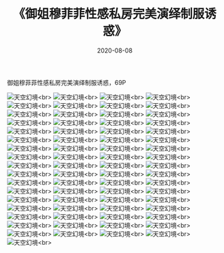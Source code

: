 ﻿---
layout: post
title: 《御姐穆菲菲性感私房完美演绎制服诱惑》
date: 2020-08-08
img: http://photo.orgx.cf/%E6%80%A7%E6%84%9F/2019/御姐穆菲菲性感私房完美演绎制服诱惑[69P]/000.jpg
tags: [美女,性感,泳衣]
---

御姐穆菲菲性感私房完美演绎制服诱惑，69P

![天空幻境](http://photo.orgx.cf/%E6%80%A7%E6%84%9F/2019/御姐穆菲菲性感私房完美演绎制服诱惑[69P]/001.jpg''天空幻境'')<br>
![天空幻境](http://photo.orgx.cf/%E6%80%A7%E6%84%9F/2019/御姐穆菲菲性感私房完美演绎制服诱惑[69P]/002.jpg''天空幻境'')<br>
![天空幻境](http://photo.orgx.cf/%E6%80%A7%E6%84%9F/2019/御姐穆菲菲性感私房完美演绎制服诱惑[69P]/003.jpg''天空幻境'')<br>
![天空幻境](http://photo.orgx.cf/%E6%80%A7%E6%84%9F/2019/御姐穆菲菲性感私房完美演绎制服诱惑[69P]/004.jpg''天空幻境'')<br>
![天空幻境](http://photo.orgx.cf/%E6%80%A7%E6%84%9F/2019/御姐穆菲菲性感私房完美演绎制服诱惑[69P]/005.jpg''天空幻境'')<br>
![天空幻境](http://photo.orgx.cf/%E6%80%A7%E6%84%9F/2019/御姐穆菲菲性感私房完美演绎制服诱惑[69P]/006.jpg''天空幻境'')<br>
![天空幻境](http://photo.orgx.cf/%E6%80%A7%E6%84%9F/2019/御姐穆菲菲性感私房完美演绎制服诱惑[69P]/007.jpg''天空幻境'')<br>
![天空幻境](http://photo.orgx.cf/%E6%80%A7%E6%84%9F/2019/御姐穆菲菲性感私房完美演绎制服诱惑[69P]/008.jpg''天空幻境'')<br>
![天空幻境](http://photo.orgx.cf/%E6%80%A7%E6%84%9F/2019/御姐穆菲菲性感私房完美演绎制服诱惑[69P]/009.jpg''天空幻境'')<br>
![天空幻境](http://photo.orgx.cf/%E6%80%A7%E6%84%9F/2019/御姐穆菲菲性感私房完美演绎制服诱惑[69P]/010.jpg''天空幻境'')<br>
![天空幻境](http://photo.orgx.cf/%E6%80%A7%E6%84%9F/2019/御姐穆菲菲性感私房完美演绎制服诱惑[69P]/011.jpg''天空幻境'')<br>
![天空幻境](http://photo.orgx.cf/%E6%80%A7%E6%84%9F/2019/御姐穆菲菲性感私房完美演绎制服诱惑[69P]/012.jpg''天空幻境'')<br>
![天空幻境](http://photo.orgx.cf/%E6%80%A7%E6%84%9F/2019/御姐穆菲菲性感私房完美演绎制服诱惑[69P]/013.jpg''天空幻境'')<br>
![天空幻境](http://photo.orgx.cf/%E6%80%A7%E6%84%9F/2019/御姐穆菲菲性感私房完美演绎制服诱惑[69P]/014.jpg''天空幻境'')<br>
![天空幻境](http://photo.orgx.cf/%E6%80%A7%E6%84%9F/2019/御姐穆菲菲性感私房完美演绎制服诱惑[69P]/015.jpg''天空幻境'')<br>
![天空幻境](http://photo.orgx.cf/%E6%80%A7%E6%84%9F/2019/御姐穆菲菲性感私房完美演绎制服诱惑[69P]/016.jpg''天空幻境'')<br>
![天空幻境](http://photo.orgx.cf/%E6%80%A7%E6%84%9F/2019/御姐穆菲菲性感私房完美演绎制服诱惑[69P]/017.jpg''天空幻境'')<br>
![天空幻境](http://photo.orgx.cf/%E6%80%A7%E6%84%9F/2019/御姐穆菲菲性感私房完美演绎制服诱惑[69P]/018.jpg''天空幻境'')<br>
![天空幻境](http://photo.orgx.cf/%E6%80%A7%E6%84%9F/2019/御姐穆菲菲性感私房完美演绎制服诱惑[69P]/019.jpg''天空幻境'')<br>
![天空幻境](http://photo.orgx.cf/%E6%80%A7%E6%84%9F/2019/御姐穆菲菲性感私房完美演绎制服诱惑[69P]/020.jpg''天空幻境'')<br>
![天空幻境](http://photo.orgx.cf/%E6%80%A7%E6%84%9F/2019/御姐穆菲菲性感私房完美演绎制服诱惑[69P]/021.jpg''天空幻境'')<br>
![天空幻境](http://photo.orgx.cf/%E6%80%A7%E6%84%9F/2019/御姐穆菲菲性感私房完美演绎制服诱惑[69P]/022.jpg''天空幻境'')<br>
![天空幻境](http://photo.orgx.cf/%E6%80%A7%E6%84%9F/2019/御姐穆菲菲性感私房完美演绎制服诱惑[69P]/023.jpg''天空幻境'')<br>
![天空幻境](http://photo.orgx.cf/%E6%80%A7%E6%84%9F/2019/御姐穆菲菲性感私房完美演绎制服诱惑[69P]/024.jpg''天空幻境'')<br>
![天空幻境](http://photo.orgx.cf/%E6%80%A7%E6%84%9F/2019/御姐穆菲菲性感私房完美演绎制服诱惑[69P]/025.jpg''天空幻境'')<br>
![天空幻境](http://photo.orgx.cf/%E6%80%A7%E6%84%9F/2019/御姐穆菲菲性感私房完美演绎制服诱惑[69P]/026.jpg''天空幻境'')<br>
![天空幻境](http://photo.orgx.cf/%E6%80%A7%E6%84%9F/2019/御姐穆菲菲性感私房完美演绎制服诱惑[69P]/027.jpg''天空幻境'')<br>
![天空幻境](http://photo.orgx.cf/%E6%80%A7%E6%84%9F/2019/御姐穆菲菲性感私房完美演绎制服诱惑[69P]/028.jpg''天空幻境'')<br>
![天空幻境](http://photo.orgx.cf/%E6%80%A7%E6%84%9F/2019/御姐穆菲菲性感私房完美演绎制服诱惑[69P]/029.jpg''天空幻境'')<br>
![天空幻境](http://photo.orgx.cf/%E6%80%A7%E6%84%9F/2019/御姐穆菲菲性感私房完美演绎制服诱惑[69P]/030.jpg''天空幻境'')<br>
![天空幻境](http://photo.orgx.cf/%E6%80%A7%E6%84%9F/2019/御姐穆菲菲性感私房完美演绎制服诱惑[69P]/031.jpg''天空幻境'')<br>
![天空幻境](http://photo.orgx.cf/%E6%80%A7%E6%84%9F/2019/御姐穆菲菲性感私房完美演绎制服诱惑[69P]/032.jpg''天空幻境'')<br>
![天空幻境](http://photo.orgx.cf/%E6%80%A7%E6%84%9F/2019/御姐穆菲菲性感私房完美演绎制服诱惑[69P]/033.jpg''天空幻境'')<br>
![天空幻境](http://photo.orgx.cf/%E6%80%A7%E6%84%9F/2019/御姐穆菲菲性感私房完美演绎制服诱惑[69P]/034.jpg''天空幻境'')<br>
![天空幻境](http://photo.orgx.cf/%E6%80%A7%E6%84%9F/2019/御姐穆菲菲性感私房完美演绎制服诱惑[69P]/035.jpg''天空幻境'')<br>
![天空幻境](http://photo.orgx.cf/%E6%80%A7%E6%84%9F/2019/御姐穆菲菲性感私房完美演绎制服诱惑[69P]/036.jpg''天空幻境'')<br>
![天空幻境](http://photo.orgx.cf/%E6%80%A7%E6%84%9F/2019/御姐穆菲菲性感私房完美演绎制服诱惑[69P]/037.jpg''天空幻境'')<br>
![天空幻境](http://photo.orgx.cf/%E6%80%A7%E6%84%9F/2019/御姐穆菲菲性感私房完美演绎制服诱惑[69P]/038.jpg''天空幻境'')<br>
![天空幻境](http://photo.orgx.cf/%E6%80%A7%E6%84%9F/2019/御姐穆菲菲性感私房完美演绎制服诱惑[69P]/039.jpg''天空幻境'')<br>
![天空幻境](http://photo.orgx.cf/%E6%80%A7%E6%84%9F/2019/御姐穆菲菲性感私房完美演绎制服诱惑[69P]/040.jpg''天空幻境'')<br>
![天空幻境](http://photo.orgx.cf/%E6%80%A7%E6%84%9F/2019/御姐穆菲菲性感私房完美演绎制服诱惑[69P]/041.jpg''天空幻境'')<br>
![天空幻境](http://photo.orgx.cf/%E6%80%A7%E6%84%9F/2019/御姐穆菲菲性感私房完美演绎制服诱惑[69P]/042.jpg''天空幻境'')<br>
![天空幻境](http://photo.orgx.cf/%E6%80%A7%E6%84%9F/2019/御姐穆菲菲性感私房完美演绎制服诱惑[69P]/043.jpg''天空幻境'')<br>
![天空幻境](http://photo.orgx.cf/%E6%80%A7%E6%84%9F/2019/御姐穆菲菲性感私房完美演绎制服诱惑[69P]/044.jpg''天空幻境'')<br>
![天空幻境](http://photo.orgx.cf/%E6%80%A7%E6%84%9F/2019/御姐穆菲菲性感私房完美演绎制服诱惑[69P]/045.jpg''天空幻境'')<br>
![天空幻境](http://photo.orgx.cf/%E6%80%A7%E6%84%9F/2019/御姐穆菲菲性感私房完美演绎制服诱惑[69P]/046.jpg''天空幻境'')<br>
![天空幻境](http://photo.orgx.cf/%E6%80%A7%E6%84%9F/2019/御姐穆菲菲性感私房完美演绎制服诱惑[69P]/047.jpg''天空幻境'')<br>
![天空幻境](http://photo.orgx.cf/%E6%80%A7%E6%84%9F/2019/御姐穆菲菲性感私房完美演绎制服诱惑[69P]/048.jpg''天空幻境'')<br>
![天空幻境](http://photo.orgx.cf/%E6%80%A7%E6%84%9F/2019/御姐穆菲菲性感私房完美演绎制服诱惑[69P]/049.jpg''天空幻境'')<br>
![天空幻境](http://photo.orgx.cf/%E6%80%A7%E6%84%9F/2019/御姐穆菲菲性感私房完美演绎制服诱惑[69P]/050.jpg''天空幻境'')<br>
![天空幻境](http://photo.orgx.cf/%E6%80%A7%E6%84%9F/2019/御姐穆菲菲性感私房完美演绎制服诱惑[69P]/051.jpg''天空幻境'')<br>
![天空幻境](http://photo.orgx.cf/%E6%80%A7%E6%84%9F/2019/御姐穆菲菲性感私房完美演绎制服诱惑[69P]/052.jpg''天空幻境'')<br>
![天空幻境](http://photo.orgx.cf/%E6%80%A7%E6%84%9F/2019/御姐穆菲菲性感私房完美演绎制服诱惑[69P]/053.jpg''天空幻境'')<br>
![天空幻境](http://photo.orgx.cf/%E6%80%A7%E6%84%9F/2019/御姐穆菲菲性感私房完美演绎制服诱惑[69P]/054.jpg''天空幻境'')<br>
![天空幻境](http://photo.orgx.cf/%E6%80%A7%E6%84%9F/2019/御姐穆菲菲性感私房完美演绎制服诱惑[69P]/055.jpg''天空幻境'')<br>
![天空幻境](http://photo.orgx.cf/%E6%80%A7%E6%84%9F/2019/御姐穆菲菲性感私房完美演绎制服诱惑[69P]/056.jpg''天空幻境'')<br>
![天空幻境](http://photo.orgx.cf/%E6%80%A7%E6%84%9F/2019/御姐穆菲菲性感私房完美演绎制服诱惑[69P]/057.jpg''天空幻境'')<br>
![天空幻境](http://photo.orgx.cf/%E6%80%A7%E6%84%9F/2019/御姐穆菲菲性感私房完美演绎制服诱惑[69P]/058.jpg''天空幻境'')<br>
![天空幻境](http://photo.orgx.cf/%E6%80%A7%E6%84%9F/2019/御姐穆菲菲性感私房完美演绎制服诱惑[69P]/059.jpg''天空幻境'')<br>
![天空幻境](http://photo.orgx.cf/%E6%80%A7%E6%84%9F/2019/御姐穆菲菲性感私房完美演绎制服诱惑[69P]/060.jpg''天空幻境'')<br>
![天空幻境](http://photo.orgx.cf/%E6%80%A7%E6%84%9F/2019/御姐穆菲菲性感私房完美演绎制服诱惑[69P]/061.jpg''天空幻境'')<br>
![天空幻境](http://photo.orgx.cf/%E6%80%A7%E6%84%9F/2019/御姐穆菲菲性感私房完美演绎制服诱惑[69P]/062.jpg''天空幻境'')<br>
![天空幻境](http://photo.orgx.cf/%E6%80%A7%E6%84%9F/2019/御姐穆菲菲性感私房完美演绎制服诱惑[69P]/063.jpg''天空幻境'')<br>
![天空幻境](http://photo.orgx.cf/%E6%80%A7%E6%84%9F/2019/御姐穆菲菲性感私房完美演绎制服诱惑[69P]/064.jpg''天空幻境'')<br>
![天空幻境](http://photo.orgx.cf/%E6%80%A7%E6%84%9F/2019/御姐穆菲菲性感私房完美演绎制服诱惑[69P]/065.jpg''天空幻境'')<br>
![天空幻境](http://photo.orgx.cf/%E6%80%A7%E6%84%9F/2019/御姐穆菲菲性感私房完美演绎制服诱惑[69P]/066.jpg''天空幻境'')<br>
![天空幻境](http://photo.orgx.cf/%E6%80%A7%E6%84%9F/2019/御姐穆菲菲性感私房完美演绎制服诱惑[69P]/067.jpg''天空幻境'')<br>
![天空幻境](http://photo.orgx.cf/%E6%80%A7%E6%84%9F/2019/御姐穆菲菲性感私房完美演绎制服诱惑[69P]/068.jpg''天空幻境'')<br>
![天空幻境](http://photo.orgx.cf/%E6%80%A7%E6%84%9F/2019/御姐穆菲菲性感私房完美演绎制服诱惑[69P]/069.jpg''天空幻境'')<br>
